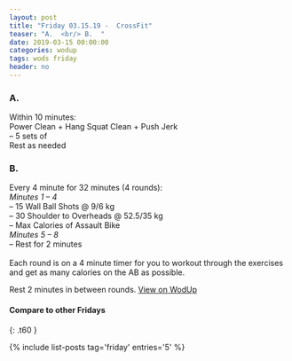 ```yaml
---
layout: post
title: "Friday 03.15.19 -  CrossFit"
teaser: "A.  <br/> B.  "
date: 2019-03-15 00:00:00
categories: wodup
tags: wods friday
header: no
---
```



<h3>A.  </h3>
Within 10 minutes:<br/>
Power Clean + Hang Squat Clean + Push Jerk<br/>– 5 sets of <br/>Rest as needed<br/>
<h3>B.  </h3>
Every 4 minute for 32 minutes (4 rounds):<br/><em>Minutes 1  – 4</em><br/>– 15 Wall Ball Shots @ 9/6 kg<br/>– 30 Shoulder to Overheads @ 52.5/35 kg<br/>– Max Calories of Assault Bike<br/><em>Minutes 5  – 8</em><br/>– Rest for 2 minutes<br/><br/>Each round is on a 4 minute timer for you to workout through the exercises and get as many calories on the AB as possible.  

Rest 2 minutes in between rounds.
<a href="https://www.wodup.com/gyms/asphodel/wods/14155" target="blank">View on WodUp</a>


#### Compare to other Fridays
{: .t60 }

{% include list-posts tag='friday' entries='5' %}